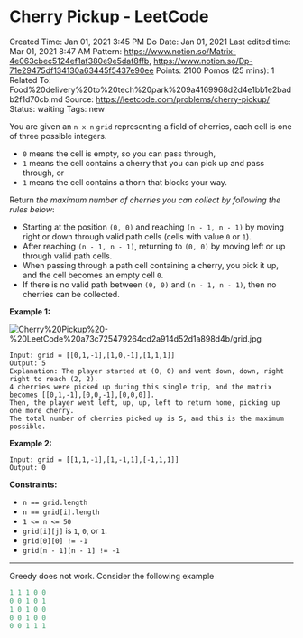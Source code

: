 # Cherry Pickup - LeetCode

Created Time: Jan 01, 2021 3:45 PM
Do Date: Jan 01, 2021
Last edited time: Mar 01, 2021 8:47 AM
Pattern: https://www.notion.so/Matrix-4e063cbec5124ef1af380e9e5daf8ffb, https://www.notion.so/Dp-71e29475df134130a63445f5437e90ee
Points: 2100
Pomos (25 mins): 1
Related To: Food%20delivery%20to%20tech%20park%209a4169968d2d4e1bb1e2badb2f1d70cb.md
Source: https://leetcode.com/problems/cherry-pickup/
Status: waiting
Tags: new

You are given an `n x n` `grid` representing a field of cherries, each cell is one of three possible integers.

- `0` means the cell is empty, so you can pass through,
- `1` means the cell contains a cherry that you can pick up and pass through, or
- `1` means the cell contains a thorn that blocks your way.

Return *the maximum number of cherries you can collect by following the rules below*:

- Starting at the position `(0, 0)` and reaching `(n - 1, n - 1)` by moving right or down through valid path cells (cells with value `0` or `1`).
- After reaching `(n - 1, n - 1)`, returning to `(0, 0)` by moving left or up through valid path cells.
- When passing through a path cell containing a cherry, you pick it up, and the cell becomes an empty cell `0`.
- If there is no valid path between `(0, 0)` and `(n - 1, n - 1)`, then no cherries can be collected.

**Example 1:**

![Cherry%20Pickup%20-%20LeetCode%20a73c725479264cd2a914d52d1a898d4b/grid.jpg](grid.jpg)

```
Input: grid = [[0,1,-1],[1,0,-1],[1,1,1]]
Output: 5
Explanation: The player started at (0, 0) and went down, down, right right to reach (2, 2).
4 cherries were picked up during this single trip, and the matrix becomes [[0,1,-1],[0,0,-1],[0,0,0]].
Then, the player went left, up, up, left to return home, picking up one more cherry.
The total number of cherries picked up is 5, and this is the maximum possible.

```

**Example 2:**

```
Input: grid = [[1,1,-1],[1,-1,1],[-1,1,1]]
Output: 0

```

**Constraints:**

- `n == grid.length`
- `n == grid[i].length`
- `1 <= n <= 50`
- `grid[i][j]` is `1`, `0`, or `1`.
- `grid[0][0] != -1`
- `grid[n - 1][n - 1] != -1`

---

Greedy does not work. Consider the following example 

```cpp
1 1 1 0 0
0 0 1 0 1
1 0 1 0 0
0 0 1 0 0
0 0 1 1 1
```